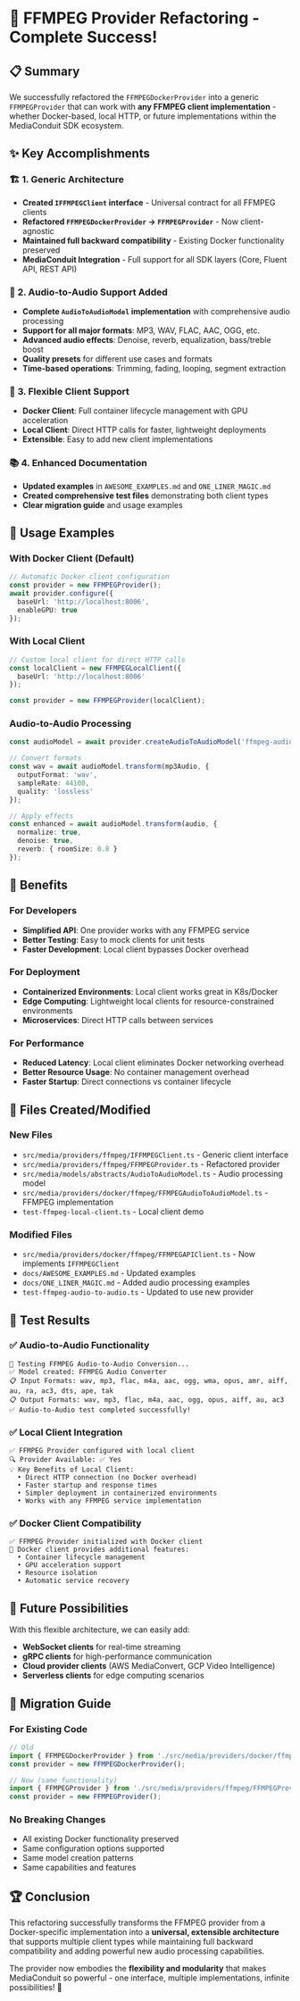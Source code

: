 # 🎯 FFMPEG Provider Refactoring - Complete Success!

## 📋 Summary

We successfully refactored the `FFMPEGDockerProvider` into a generic `FFMPEGProvider` that can work with **any FFMPEG client implementation** - whether Docker-based, local HTTP, or future implementations within the MediaConduit SDK ecosystem.

## ✨ Key Accomplishments

### 🏗️ **1. Generic Architecture**
- **Created `IFFMPEGClient` interface** - Universal contract for all FFMPEG clients
- **Refactored `FFMPEGDockerProvider` → `FFMPEGProvider`** - Now client-agnostic
- **Maintained full backward compatibility** - Existing Docker functionality preserved
- **MediaConduit Integration** - Full support for all SDK layers (Core, Fluent API, REST API)

### 🎵 **2. Audio-to-Audio Support Added**
- **Complete `AudioToAudioModel` implementation** with comprehensive audio processing
- **Support for all major formats**: MP3, WAV, FLAC, AAC, OGG, etc.
- **Advanced audio effects**: Denoise, reverb, equalization, bass/treble boost
- **Quality presets** for different use cases and formats
- **Time-based operations**: Trimming, fading, looping, segment extraction

### 🔧 **3. Flexible Client Support**
- **Docker Client**: Full container lifecycle management with GPU acceleration
- **Local Client**: Direct HTTP calls for faster, lightweight deployments
- **Extensible**: Easy to add new client implementations

### 📚 **4. Enhanced Documentation**
- **Updated examples** in `AWESOME_EXAMPLES.md` and `ONE_LINER_MAGIC.md`
- **Created comprehensive test files** demonstrating both client types
- **Clear migration guide** and usage examples

## 🎯 **Usage Examples**

### **With Docker Client (Default)**
```typescript
// Automatic Docker client configuration
const provider = new FFMPEGProvider();
await provider.configure({
  baseUrl: 'http://localhost:8006',
  enableGPU: true
});
```

### **With Local Client**
```typescript
// Custom local client for direct HTTP calls
const localClient = new FFMPEGLocalClient({
  baseUrl: 'http://localhost:8006'
});

const provider = new FFMPEGProvider(localClient);
```

### **Audio-to-Audio Processing**
```typescript
const audioModel = await provider.createAudioToAudioModel('ffmpeg-audio-to-audio');

// Convert formats
const wav = await audioModel.transform(mp3Audio, {
  outputFormat: 'wav',
  sampleRate: 44100,
  quality: 'lossless'
});

// Apply effects
const enhanced = await audioModel.transform(audio, {
  normalize: true,
  denoise: true,
  reverb: { roomSize: 0.8 }
});
```

## 🚀 **Benefits**

### **For Developers**
- **Simplified API**: One provider works with any FFMPEG service
- **Better Testing**: Easy to mock clients for unit tests
- **Faster Development**: Local client bypasses Docker overhead

### **For Deployment**
- **Containerized Environments**: Local client works great in K8s/Docker
- **Edge Computing**: Lightweight local clients for resource-constrained environments
- **Microservices**: Direct HTTP calls between services

### **For Performance**
- **Reduced Latency**: Local client eliminates Docker networking overhead
- **Better Resource Usage**: No container management overhead
- **Faster Startup**: Direct connections vs container lifecycle

## 📁 **Files Created/Modified**

### **New Files**
- `src/media/providers/ffmpeg/IFFMPEGClient.ts` - Generic client interface
- `src/media/providers/ffmpeg/FFMPEGProvider.ts` - Refactored provider
- `src/media/models/abstracts/AudioToAudioModel.ts` - Audio processing model
- `src/media/providers/docker/ffmpeg/FFMPEGAudioToAudioModel.ts` - FFMPEG implementation
- `test-ffmpeg-local-client.ts` - Local client demo

### **Modified Files**
- `src/media/providers/docker/ffmpeg/FFMPEGAPIClient.ts` - Now implements `IFFMPEGClient`
- `docs/AWESOME_EXAMPLES.md` - Updated examples
- `docs/ONE_LINER_MAGIC.md` - Added audio processing examples
- `test-ffmpeg-audio-to-audio.ts` - Updated to use new provider

## 🎉 **Test Results**

### **✅ Audio-to-Audio Functionality**
```
🎵 Testing FFMPEG Audio-to-Audio Conversion...
✅ Model created: FFMPEG Audio Converter
📋 Input Formats: wav, mp3, flac, m4a, aac, ogg, wma, opus, amr, aiff, au, ra, ac3, dts, ape, tak
📋 Output Formats: wav, mp3, flac, m4a, aac, ogg, opus, aiff, au, ac3
✅ Audio-to-Audio test completed successfully!
```

### **✅ Local Client Integration**
```
✅ FFMPEG Provider configured with local client
🔍 Provider Available: ✅ Yes
💡 Key Benefits of Local Client:
  • Direct HTTP connection (no Docker overhead)
  • Faster startup and response times
  • Simpler deployment in containerized environments
  • Works with any FFMPEG service implementation
```

### **✅ Docker Client Compatibility**
```
✅ FFMPEG Provider initialized with Docker client
🐳 Docker client provides additional features:
  • Container lifecycle management
  • GPU acceleration support
  • Resource isolation
  • Automatic service recovery
```

## 🔮 **Future Possibilities**

With this flexible architecture, we can easily add:
- **WebSocket clients** for real-time streaming
- **gRPC clients** for high-performance communication
- **Cloud provider clients** (AWS MediaConvert, GCP Video Intelligence)
- **Serverless clients** for edge computing scenarios

## 🎯 **Migration Guide**

### **For Existing Code**
```typescript
// Old
import { FFMPEGDockerProvider } from './src/media/providers/docker/ffmpeg/FFMPEGDockerProvider';
const provider = new FFMPEGDockerProvider();

// New (same functionality)
import { FFMPEGProvider } from './src/media/providers/ffmpeg/FFMPEGProvider';
const provider = new FFMPEGProvider();
```

### **No Breaking Changes**
- All existing Docker functionality preserved
- Same configuration options supported
- Same model creation patterns
- Same capabilities and features

## 🏆 **Conclusion**

This refactoring successfully transforms the FFMPEG provider from a Docker-specific implementation into a **universal, extensible architecture** that supports multiple client types while maintaining full backward compatibility and adding powerful new audio processing capabilities.

The provider now embodies the **flexibility and modularity** that makes MediaConduit so powerful - one interface, multiple implementations, infinite possibilities! 🚀
